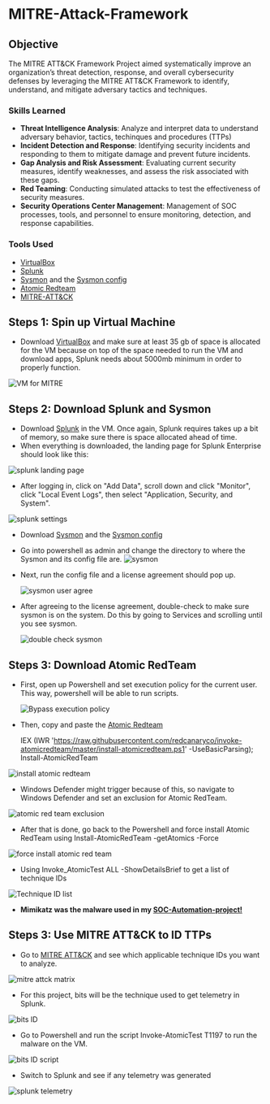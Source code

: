# MITRE-Attack-Framework

## Objective

The MITRE ATT&CK Framework Project aimed systematically improve an organization’s threat detection, response, and overall cybersecurity defenses by leveraging the MITRE ATT&CK Framework to identify, understand, and mitigate adversary tactics and techniques.

### Skills Learned

- **Threat Intelligence Analysis**: Analyze and interpret data to understand adversary behavior, tactics, techinques and procedures (TTPs)
- **Incident Detection and Response**: Identifying security incidents and responding to them to mitigate damage and prevent future incidents.
- **Gap Analysis and Risk Assessment**: Evaluating current security measures, identify weaknesses, and assess the risk associated with these gaps.
- **Red Teaming**: Conducting simulated attacks to test the effectiveness of security measures.
- **Security Operations Center Management**: Management of SOC processes, tools, and personnel to ensure monitoring, detection, and response capabilities.

### Tools Used

- [VirtualBox](https://www.virtualbox.org/)
- [Splunk](https://www.splunk.com/en_us/download/splunk-enterprise/thank-you-enterprise.html)
- [Sysmon](https://learn.microsoft.com/en-us/sysinternals/downloads/sysmon) and the [Sysmon config](https://github.com/olafhartong/sysmon-modular/blob/master/sysmonconfig.xml)
- [Atomic Redteam](https://github.com/redcanaryco/invoke-atomicredteam/wiki/Installing-Invoke-AtomicRedTeam)
- [MITRE-ATT&CK](https://attack.mitre.org/) 


## Steps 1: Spin up Virtual Machine

* Download [VirtualBox](https://www.virtualbox.org/) and make sure at least 35 gb of space is allocated for the VM because on top of the space needed to run the VM and download apps, Splunk needs about 5000mb minimum in order to properly function.

![VM for MITRE](https://github.com/Xmick01/MITRE-ATT-CK-Framework-Implementation-Project/assets/130627895/74509708-bb21-4842-be92-81e1d2baf71b)

## Steps 2: Download Splunk and Sysmon

* Download [Splunk](https://www.splunk.com/en_us/download/splunk-enterprise/thank-you-enterprise.html) in the VM. Once again, Splunk requires takes up a bit of memory, so make sure there is space allocated ahead of time.
* When everything is downloaded, the landing page for Splunk Enterprise should look like this:
  
![splunk landing page](https://github.com/Xmick01/MITRE-ATT-CK-Framework-Implementation-Project/assets/130627895/47f1639c-66b3-44ee-8753-b701aa201381)

* After logging in, click on "Add Data", scroll down and click "Monitor", click "Local Event Logs", then select "Application, Security, and System".

![splunk settings](https://github.com/Xmick01/MITRE-ATT-CK-Framework-Implementation-Project/assets/130627895/c62fc613-06bc-4530-98d8-a3f68c1027ed)

* Download [Sysmon](https://learn.microsoft.com/en-us/sysinternals/downloads/sysmon) and the [Sysmon config](https://github.com/olafhartong/sysmon-modular/blob/master/sysmonconfig.xml)
* Go into powershell as admin and change the directory to where the Sysmon and its config file are.
  ![sysmon](https://github.com/Xmick01/MITRE-ATT-CK-Framework-Implementation-Project/assets/130627895/cb4e39b8-1f80-42b4-9620-ac0c25825bfa)

* Next, run the config file and a license agreement should pop up.

  ![sysmon user agree](https://github.com/Xmick01/MITRE-ATT-CK-Framework-Implementation-Project/assets/130627895/7e226939-01cf-43ba-ab88-3b05f6cbbb4d)

* After agreeing to the license agreement, double-check to make sure sysmon is on the system. Do this by going to Services and scrolling until you see sysmon.
  
  ![double check sysmon ](https://github.com/Xmick01/MITRE-ATT-CK-Framework-Implementation-Project/assets/130627895/0e5b2fd5-1640-4aef-9fef-c4d2c0d61426)

## Steps 3: Download Atomic RedTeam 

* First, open up Powershell and set execution policy for the current user. This way, powershell will be able to run scripts.

  ![Bypass execution policy](https://github.com/Xmick01/MITRE-ATT-CK-Framework-Implementation-Project/assets/130627895/aa6d9850-24f1-4969-bfba-adf58ca5bf6c)
  
* Then, copy and paste the [Atomic Redteam](https://github.com/redcanaryco/invoke-atomicredteam/wiki/Installing-Invoke-AtomicRedTeam)

  IEX (IWR 'https://raw.githubusercontent.com/redcanaryco/invoke-atomicredteam/master/install-atomicredteam.ps1' -UseBasicParsing);
Install-AtomicRedTeam

![install atomic redteam](https://github.com/Xmick01/MITRE-ATT-CK-Framework-Implementation-Project/assets/130627895/f70d7b14-404e-4354-96c4-9be792ee8a11)

* Windows Defender might trigger because of this, so navigate to Windows Defender and set an exclusion for Atomic RedTeam.

![atomic red team exclusion](https://github.com/Xmick01/MITRE-ATT-CK-Framework-Implementation-Project/assets/130627895/35de3bd8-c80a-46db-ab7f-628df4cc9b5d)

* After that is done, go back to the Powershell and force install Atomic RedTeam using Install-AtomicRedTeam -getAtomics -Force

![force install atomic red team](https://github.com/Xmick01/MITRE-ATT-CK-Framework-Implementation-Project/assets/130627895/9292f4c8-d592-46fb-904c-209091caf8af)

* Using Invoke_AtomicTest ALL -ShowDetailsBrief to get a list of technique IDs

 ![Technique ID list](https://github.com/Xmick01/MITRE-ATT-CK-Framework-Implementation-Project/assets/130627895/921becd4-770d-4dc1-be92-6a5ca1536597)
   
   * **Mimikatz was the malware used in my [SOC-Automation-project!](https://github.com/Xmick01/SOC-Automation-Project-)**
 
## Steps 3: Use MITRE ATT&CK to ID TTPs

* Go to [MITRE ATT&CK](https://attack.mitre.org) and see which applicable technique IDs you want to analyze.

![mitre attck matrix](https://github.com/Xmick01/MITRE-ATT-CK-Framework-Implementation-Project/assets/130627895/807c9686-099f-46de-9b94-84c184a24861)

* For this project, bits will be the technique used to get telemetry in Splunk.

![bits ID](https://github.com/Xmick01/MITRE-ATT-CK-Framework-Implementation-Project/assets/130627895/3efae903-413d-42b9-bc74-c965581935e2)

* Go to Powershell and run the script Invoke-AtomicTest T1197 to run the malware on the VM.

![bits ID script](https://github.com/Xmick01/MITRE-ATT-CK-Framework-Implementation-Project/assets/130627895/7ce00b57-e12c-46af-b0cd-675615a3f1d4)

* Switch to Splunk and see if any telemetry was generated

![splunk telemetry](https://github.com/Xmick01/MITRE-ATT-CK-Framework-Implementation-Project/assets/130627895/1c098a9f-e1e8-4cce-88a2-82db913b72a3)


